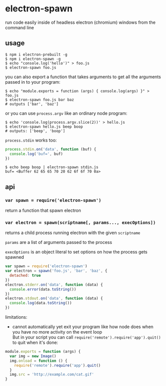 # electron-spawn

run code easily inside of headless electron (chromium) windows from the command line

## usage

```
$ npm i electron-prebuilt -g
$ npm i electron-spawn -g
$ echo "console.log('hello')" > foo.js
$ electron-spawn foo.js
```

you can also export a function that takes arguments to get all the arguments passed in to your program:

```
$ echo "module.exports = function (args) { console.log(args) }" > foo.js
$ electron-spawn foo.js bar baz
# outputs ['bar', 'baz']
```

or you can use `process.argv` like an ordinary node program:

```
$ echo 'console.log(process.argv.slice(2))' > hello.js
$ electron-spawn hello.js beep boop
# outputs: ['beep', 'boop']
```

`process.stdin` works too:

``` js
process.stdin.on('data', function (buf) {
  console.log('buf=', buf)
})
```

```
$ echo beep boop | electron-spawn stdin.js
buf= <Buffer 62 65 65 70 20 62 6f 6f 70 0a>
```

## api

### `var spawn = require('electron-spawn')`

return a function that spawn electron

### `var electron = spawn(scriptname[, params..., execOptions])`

returns a child process running electron with the given `scriptname`

`params` are a list of arguments passed to the process

`execOptions` is an object literal to set options on how the process gets spawned

```js
var spawn = require('electron-spawn')
var electron = spawn('foo.js', 'bar', 'baz', {
  detached: true
})
electron.stderr.on('data', function (data) {
  console.error(data.toString())
})
electron.stdout.on('data', function (data) {
  console.log(data.toString())
})
```

limitations:

- cannot automatically yet exit your program like how node does when you have no more activity on the event loop  
  But in your script you can call `require('remote').require('app').quit()` to quit when it's done:
```js
module.exports = function (args) {
  var img = new Image()
  img.onload = function () {
    require('remote').require('app').quit()
  }
  img.src = 'http://example.com/cat.gif'
}
```
